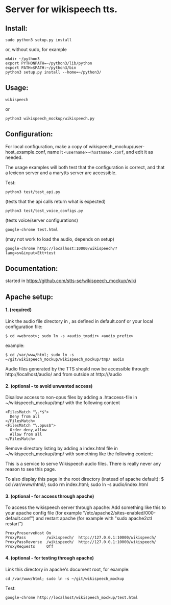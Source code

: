 # Server for wikispeech tts.


## Install:
```
sudo python3 setup.py install
```

or, without sudo, for example

```
mkdir ~/python3
export PYTHONPATH=~/python3/lib/python
export PATH=$PATH:~/python3/bin
python3 setup.py install --home=~/python3/
```


## Usage:
```
wikispeech
```
or
```
python3 wikispeech_mockup/wikispeech.py
```



## Configuration:

For local configuration, make a copy of wikispeech_mockup/user-host_example.conf,
name it ```<username>-<hostname>.conf```, and edit it as needed.

The usage examples will both test that the configuration is correct, and that a lexicon server and a marytts server are accessible.

Test:
```
python3 test/test_api.py
```
(tests that the api calls return what is expected)

```
python3 test/test_voice_configs.py
```
(tests voice/server configurations)

```
google-chrome test.html
```
(may not work to load the audio, depends on setup)

```
google-chrome http://localhost:10000/wikispeech/?lang=sv&input=Ett+test
```

## Documentation:

started in https://github.com/stts-se/wikispeech_mockup/wiki


## Apache setup:

#### 1. (required)
Link the audio file directory in <webroot>, as defined in default.conf or your local configuration file:
```
$ cd <webroot>; sudo ln -s <audio_tmpdir> <audio_prefix>
```

example:
```
$ cd /var/www/html; sudo ln -s ~/git/wikispeech_mockup/wikispeech_mockup/tmp/ audio
```

Audio files generated by the TTS should now be accessible through: http://localhost/audio/ and from outside at http://<HOSTNAME>/audio



#### 2. (optional - to avoid unwanted access)

Disallow access to non-opus files by adding a .htaccess-file in ~/wikispeech_mockup/tmp/ with the following content

```
<FilesMatch "\.*$">
  Deny from all
</FilesMatch>
<FilesMatch "\.opus$">
  Order deny,allow
  Allow from all
</FilesMatch>
```

Remove directory listing by adding a index.html file in ~/wikispeech_mockup/tmp/ with something like the following content:

This is a service to serve Wikispeech audio files. There is really never any reason to see this page.

To also display this page in the root directory (instead of apache default): $ cd /var/www/html/; sudo rm index.html; sudo ln -s audio/index.html

#### 3. (optional - for access through apache)


To access the wikispeech server through apache:
Add something like this to your apache config file (for example "/etc/apache2/sites-enabled/000-default.conf") and restart
apache (for example with "sudo apache2ctl restart")

```
ProxyPreserveHost On
ProxyPass         /wikispeech/  http://127.0.0.1:10000/wikispeech/
ProxyPassReverse  /wikispeech/  http://127.0.0.1:10000/wikispeech/
ProxyRequests     Off
```

#### 4. (optional - for testing through apache)

Link this directory in apache's document root, for example: 
```
cd /var/www/html; sudo ln -s ~/git/wikispeech_mockup
```

Test:
```
google-chrome http://localhost/wikispeech_mockup/test.html
```
